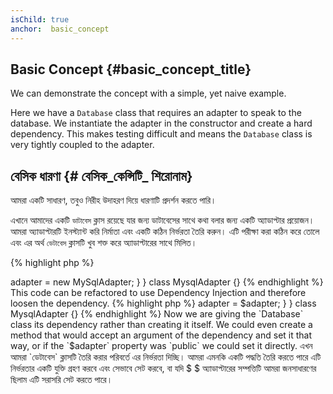 ```yaml
---
isChild: true
anchor:  basic_concept
---
```


## Basic Concept {#basic_concept_title}

We can demonstrate the concept with a simple, yet naive example.

Here we have a `Database` class that requires an adapter to speak to the database. We instantiate the adapter in the
constructor and create a hard dependency. This makes testing difficult and means the `Database` class is very tightly
coupled to the adapter.

## বেসিক ধারণা {# বেসিক_কেন্সিটি_ শিরোনাম}

আমরা একটি সাধারণ, তবুও নিরীহ উদাহরণ দিয়ে ধারণাটি প্রদর্শন করতে পারি।

এখানে আমাদের একটি `ডাটাবেস` ক্লাস রয়েছে যার জন্য ডাটাবেসের সাথে কথা বলার জন্য একটি অ্যাডাপ্টার প্রয়োজন। আমরা অ্যাডাপ্টারটি ইনস্ট্যান্ট করি
নির্মাতা এবং একটি কঠিন নির্ভরতা তৈরি করুন। এটি পরীক্ষা করা কঠিন করে তোলে এবং এর অর্থ `ডেটাবেস` ক্লাসটি খুব শক্ত করে
অ্যাডাপ্টারের সাথে মিলিত।

{% highlight php %}
<?php
namespace Database;

class Database
{
    protected $adapter;

    public function __construct()
    {
        $this->adapter = new MySqlAdapter;
    }
}

class MysqlAdapter {}
{% endhighlight %}

This code can be refactored to use Dependency Injection and therefore loosen the dependency.

{% highlight php %}
<?php
namespace Database;

class Database
{
    protected $adapter;

    public function __construct(MySqlAdapter $adapter)
    {
        $this->adapter = $adapter;
    }
}

class MysqlAdapter {}
{% endhighlight %}

Now we are giving the `Database` class its dependency rather than creating it itself. We could even create a method
that would accept an argument of the dependency and set it that way, or if the `$adapter` property was `public` we
could set it directly.

এখন আমরা `ডেটাবেস` ক্লাসটি তৈরি করার পরিবর্তে এর নির্ভরতা দিচ্ছি। আমরা এমনকি একটি পদ্ধতি তৈরি করতে পারে
এটি নির্ভরতার একটি যুক্তি গ্রহণ করবে এবং সেভাবে সেট করবে, বা যদি $ $ অ্যাডাপ্টারের সম্পত্তিটি আমরা জনসাধারণের ছিলাম
এটি সরাসরি সেট করতে পারে। 

